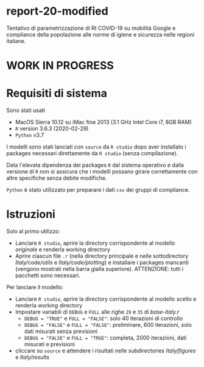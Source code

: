 # report-20-modified
Tentativo di parametrizzazione di Rt COVID-19 su mobilità Google e compliance della popolazione alle norme di igiene e sicurezza nelle regioni italiane.

# WORK IN PROGRESS

# Requisiti di sistema
Sono stati usati

- MacOS Sierra 10.12 su iMac fine 2013 (3.1 GHz Intel Core i7, 8GB RAM)
- `R` version 3.6.3 (2020-02-29)
- `Python` v3.7

I modelli sono stati lanciati con `source` da `R studio` dopo aver installato i packages necessari direttamente da `R studio` (senza compilazione).

Data l'elevata dipendenza dei packages `R` dal sistema operativo e dalla versione di `R` non si assicura che i modelli possano girare correttamente con altre specifiche senza debite modifiche.

`Python` è stato utilizzato per preparare i dati `csv` dei gruppi di compliance.

# Istruzioni
Solo al primo utilizzo:

- Lanciare `R studio`, aprire la directory corrispondente al modello _originale_ e renderla working directory
- Aprire ciascun file `.r` (nella directory principale e nelle sottodirectory _Italy/code/utils_ e _Italy/code/plotting_) e installare i packages mancanti (vengono mostrati nella barra gialla superiore). ATTENZIONE: tutti i pacchetti sono necessari.

Per lanciare il modello:

- Lanciare `R studio`, aprire la directory corrispondente al modello scelto e renderla working directory
- Impostare variabili di `DEBUG` e `FULL` alle righe `29` e `35` di _base-italy.r_
  - `DEBUG = "TRUE"` e `FULL = "FALSE"`: solo 40 iterazioni di controllo
  - `DEBUG = "FALSE"` e `FULL = "FALSE"`: preliminare, 600 iterazioni, solo dati misurati senza previsioni
  - `DEBUG = "FALSE"` e `FULL = "TRUE"`: completa, 2000 iterazioni, dati misurati e previsioni
- cliccare su `source` e attendere i risultati nelle subdirectories _Italy/figures_ e _Italy/results_

